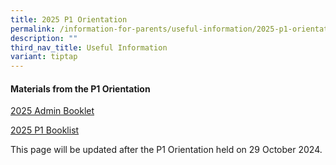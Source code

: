 ```yaml
---
title: 2025 P1 Orientation
permalink: /information-for-parents/useful-information/2025-p1-orientation/
description: ""
third_nav_title: Useful Information
variant: tiptap
---
```

<h4><strong>Materials from the P1 Orientation</strong></h4>
<p><a href="https://go.gov.sg/2025-admin-booklet" rel="noopener nofollow" target="_blank">2025 Admin Booklet</a>
</p>
<p><a href="https://go.gov.sg/czps-p1-booklist" rel="noopener nofollow" target="_blank">2025 P1 Booklist</a>
</p>
<p>This page will be updated after the P1 Orientation held on 29 October
2024.</p>
